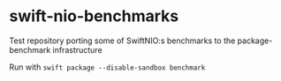 # swift-nio-benchmarks
Test repository porting some of SwiftNIO:s benchmarks to the package-benchmark infrastructure

Run with `swift package --disable-sandbox benchmark`
